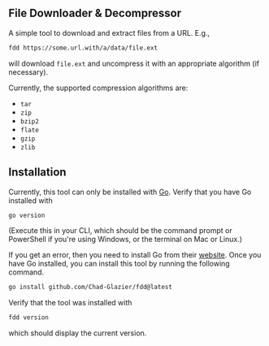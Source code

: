 ## File Downloader & Decompressor

A simple tool to download and extract files from a URL. E.g.,

```sh
fdd https://some.url.with/a/data/file.ext
```

will download `file.ext` and uncompress it with an appropriate algorithm (if
necessary).

Currently, the supported compression algorithms are:
- `tar`
- `zip`
- `bzip2`
- `flate`
- `gzip`
- `zlib`

## Installation

Currently, this tool can only be installed with [Go](https://go.dev). Verify
that you have Go installed with

```sh
go version
```

(Execute this in your CLI, which should be the command prompt or PowerShell if
you're using Windows, or the terminal on Mac or Linux.)

If you get an error, then you need to install Go from their
[website](https://go.dev/dl/). Once you have Go installed, you can install this
tool by running the following command.

```sh
go install github.com/Chad-Glazier/fdd@latest
```

Verify that the tool was installed with

```sh
fdd version
```

which should display the current version.
